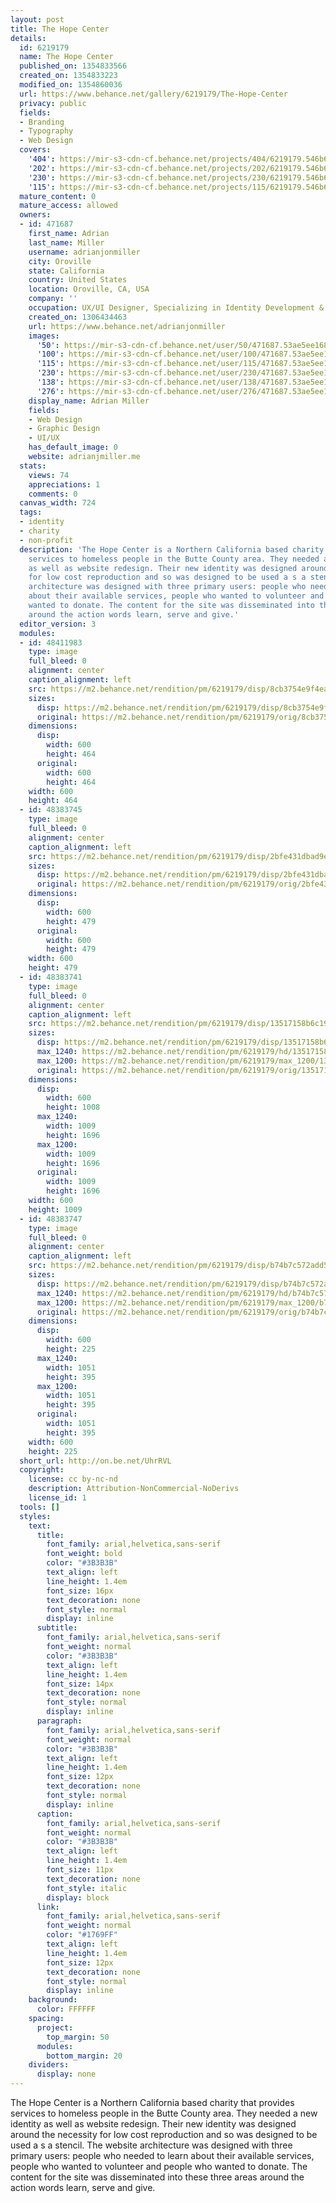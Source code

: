 ```yaml
---
layout: post
title: The Hope Center
details:
  id: 6219179
  name: The Hope Center
  published_on: 1354833566
  created_on: 1354833223
  modified_on: 1354860036
  url: https://www.behance.net/gallery/6219179/The-Hope-Center
  privacy: public
  fields:
  - Branding
  - Typography
  - Web Design
  covers:
    '404': https://mir-s3-cdn-cf.behance.net/projects/404/6219179.546b66aa9bcfd.png
    '202': https://mir-s3-cdn-cf.behance.net/projects/202/6219179.546b66aa9bcfd.png
    '230': https://mir-s3-cdn-cf.behance.net/projects/230/6219179.546b66aa9bcfd.png
    '115': https://mir-s3-cdn-cf.behance.net/projects/115/6219179.546b66aa9bcfd.png
  mature_content: 0
  mature_access: allowed
  owners:
  - id: 471687
    first_name: Adrian
    last_name: Miller
    username: adrianjonmiller
    city: Oroville
    state: California
    country: United States
    location: Oroville, CA, USA
    company: ''
    occupation: UX/UI Designer, Specializing in Identity Development & Web Design
    created_on: 1306434463
    url: https://www.behance.net/adrianjonmiller
    images:
      '50': https://mir-s3-cdn-cf.behance.net/user/50/471687.53ae5ee168bc1.png
      '100': https://mir-s3-cdn-cf.behance.net/user/100/471687.53ae5ee168bc1.png
      '115': https://mir-s3-cdn-cf.behance.net/user/115/471687.53ae5ee168bc1.png
      '230': https://mir-s3-cdn-cf.behance.net/user/230/471687.53ae5ee168bc1.png
      '138': https://mir-s3-cdn-cf.behance.net/user/138/471687.53ae5ee168bc1.png
      '276': https://mir-s3-cdn-cf.behance.net/user/276/471687.53ae5ee168bc1.png
    display_name: Adrian Miller
    fields:
    - Web Design
    - Graphic Design
    - UI/UX
    has_default_image: 0
    website: adrianjmiller.me
  stats:
    views: 74
    appreciations: 1
    comments: 0
  canvas_width: 724
  tags:
  - identity
  - charity
  - non-profit
  description: 'The Hope Center is a Northern California based charity that provides
    services to homeless people in the Butte County area. They needed a new identity
    as well as website redesign. Their new identity was designed around the necessity
    for low cost reproduction and so was designed to be used a s a stencil. The website
    architecture was designed with three primary users: people who needed to learn
    about their available services, people who wanted to volunteer and people who
    wanted to donate. The content for the site was disseminated into these three areas
    around the action words learn, serve and give.'
  editor_version: 3
  modules:
  - id: 48411983
    type: image
    full_bleed: 0
    alignment: center
    caption_alignment: left
    src: https://m2.behance.net/rendition/pm/6219179/disp/8cb3754e9f4ea435016668bf44a043cd.png
    sizes:
      disp: https://m2.behance.net/rendition/pm/6219179/disp/8cb3754e9f4ea435016668bf44a043cd.png
      original: https://m2.behance.net/rendition/pm/6219179/orig/8cb3754e9f4ea435016668bf44a043cd.png
    dimensions:
      disp:
        width: 600
        height: 464
      original:
        width: 600
        height: 464
    width: 600
    height: 464
  - id: 48383745
    type: image
    full_bleed: 0
    alignment: center
    caption_alignment: left
    src: https://m2.behance.net/rendition/pm/6219179/disp/2bfe431dbad9ea600770d22006466657.png
    sizes:
      disp: https://m2.behance.net/rendition/pm/6219179/disp/2bfe431dbad9ea600770d22006466657.png
      original: https://m2.behance.net/rendition/pm/6219179/orig/2bfe431dbad9ea600770d22006466657.png
    dimensions:
      disp:
        width: 600
        height: 479
      original:
        width: 600
        height: 479
    width: 600
    height: 479
  - id: 48383741
    type: image
    full_bleed: 0
    alignment: center
    caption_alignment: left
    src: https://m2.behance.net/rendition/pm/6219179/disp/13517158b6c193b7ffd4c319d68becf4.png
    sizes:
      disp: https://m2.behance.net/rendition/pm/6219179/disp/13517158b6c193b7ffd4c319d68becf4.png
      max_1240: https://m2.behance.net/rendition/pm/6219179/hd/13517158b6c193b7ffd4c319d68becf4.png
      max_1200: https://m2.behance.net/rendition/pm/6219179/max_1200/13517158b6c193b7ffd4c319d68becf4.png
      original: https://m2.behance.net/rendition/pm/6219179/orig/13517158b6c193b7ffd4c319d68becf4.png
    dimensions:
      disp:
        width: 600
        height: 1008
      max_1240:
        width: 1009
        height: 1696
      max_1200:
        width: 1009
        height: 1696
      original:
        width: 1009
        height: 1696
    width: 600
    height: 1009
  - id: 48383747
    type: image
    full_bleed: 0
    alignment: center
    caption_alignment: left
    src: https://m2.behance.net/rendition/pm/6219179/disp/b74b7c572add590d3d852a66d1681a67.png
    sizes:
      disp: https://m2.behance.net/rendition/pm/6219179/disp/b74b7c572add590d3d852a66d1681a67.png
      max_1240: https://m2.behance.net/rendition/pm/6219179/hd/b74b7c572add590d3d852a66d1681a67.png
      max_1200: https://m2.behance.net/rendition/pm/6219179/max_1200/b74b7c572add590d3d852a66d1681a67.png
      original: https://m2.behance.net/rendition/pm/6219179/orig/b74b7c572add590d3d852a66d1681a67.png
    dimensions:
      disp:
        width: 600
        height: 225
      max_1240:
        width: 1051
        height: 395
      max_1200:
        width: 1051
        height: 395
      original:
        width: 1051
        height: 395
    width: 600
    height: 225
  short_url: http://on.be.net/UhrRVL
  copyright:
    license: cc by-nc-nd
    description: Attribution-NonCommercial-NoDerivs
    license_id: 1
  tools: []
  styles:
    text:
      title:
        font_family: arial,helvetica,sans-serif
        font_weight: bold
        color: "#3B3B3B"
        text_align: left
        line_height: 1.4em
        font_size: 16px
        text_decoration: none
        font_style: normal
        display: inline
      subtitle:
        font_family: arial,helvetica,sans-serif
        font_weight: normal
        color: "#3B3B3B"
        text_align: left
        line_height: 1.4em
        font_size: 14px
        text_decoration: none
        font_style: normal
        display: inline
      paragraph:
        font_family: arial,helvetica,sans-serif
        font_weight: normal
        color: "#3B3B3B"
        text_align: left
        line_height: 1.4em
        font_size: 12px
        text_decoration: none
        font_style: normal
        display: inline
      caption:
        font_family: arial,helvetica,sans-serif
        font_weight: normal
        color: "#3B3B3B"
        text_align: left
        line_height: 1.4em
        font_size: 11px
        text_decoration: none
        font_style: italic
        display: block
      link:
        font_family: arial,helvetica,sans-serif
        font_weight: normal
        color: "#1769FF"
        text_align: left
        line_height: 1.4em
        font_size: 12px
        text_decoration: none
        font_style: normal
        display: inline
    background:
      color: FFFFFF
    spacing:
      project:
        top_margin: 50
      modules:
        bottom_margin: 20
    dividers:
      display: none
---
```


The Hope Center is a Northern California based charity that provides services to homeless people in the Butte County area. They needed a new identity as well as website redesign. Their new identity was designed around the necessity for low cost reproduction and so was designed to be used a s a stencil. The website architecture was designed with three primary users: people who needed to learn about their available services, people who wanted to volunteer and people who wanted to donate. The content for the site was disseminated into these three areas around the action words learn, serve and give.
